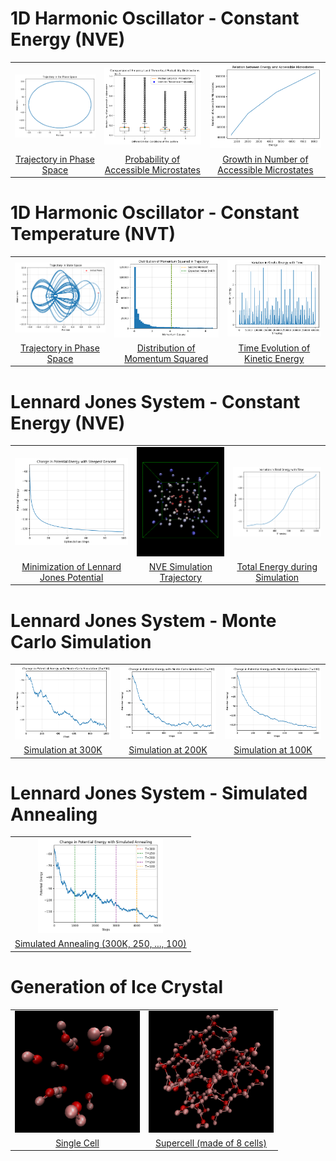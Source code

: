 # 1D Harmonic Oscillator - Constant Energy (NVE)

<table>
    <tr>
        <td align="center"><img src="q1/trajectory.png" width="200"></td>
        <td align="center"><img src="q1/probability.png" width="200"></td>
        <td align="center"><img src="q1/energy.png" width="200"></td>
    </tr>
    <tr>
        <td align="center"><a href="q1/README.md">Trajectory in Phase Space</a></td>
        <td align="center"><a href="q1/README.md">Probability of Accessible Microstates</a></td>
        <td align="center"><a href="q1/README.md">Growth in Number of Accessible Microstates</a></td>
    </tr>
</table>

# 1D Harmonic Oscillator - Constant Temperature (NVT)

<table>
    <tr>
        <td align="center"><img src="q2/nose-hoover-thermostat/trajectory.png" width="200"></td>
        <td align="center"><img src="q2/nose-hoover-thermostat/momentum-square.png" width="200"></td>
        <td align="center"><img src="q2/nose-hoover-thermostat/kinetic-energy.png" width="200"></td>
    </tr>
    <tr>
        <td align="center"><a href="q2/README.md">Trajectory in Phase Space</a></td>
        <td align="center"><a href="q2/README.md">Distribution of Momentum Squared</a></td>
        <td align="center"><a href="q2/README.md">Time Evolution of Kinetic Energy</a></td>
    </tr>
</table>

# Lennard Jones System - Constant Energy (NVE)

<table>
    <tr>
        <td align="center"><img src="q3/descent.png" width="200"></td>
        <td align="center"><img src="q3/trajectory.gif" width="200"></td>
        <td align="center"><img src="q3/total-energy.png" width="200"></td>
    </tr>
    <tr>
        <td align="center"><a href="q3/README.md">Minimization of Lennard Jones Potential</a></td>
        <td align="center"><a href="q3/README.md">NVE Simulation Trajectory</a></td>
        <td align="center"><a href="q3/README.md">Total Energy during Simulation</a></td>
    </tr>
</table>

# Lennard Jones System - Monte Carlo Simulation

<table>
    <tr>
        <td align="center"><img src="q4/monte-carlo-300.png" width="200"></td>
        <td align="center"><img src="q4/monte-carlo-200.png" width="200"></td>
        <td align="center"><img src="q4/monte-carlo-100.png" width="200"></td>
    </tr>
    <tr>
        <td align="center"><a href="q4/README.md">Simulation at 300K</a></td>
        <td align="center"><a href="q4/README.md">Simulation at 200K</a></td>
        <td align="center"><a href="q4/README.md">Simulation at 100K</a></td>
    </tr>
</table>

# Lennard Jones System - Simulated Annealing

<table>
    <tr>
        <td align="center"><img src="q5/simulated-annealing.png" width="200"></td>
    </tr>
    <tr>
        <td align="center"><a href="q5/README.md">Simulated Annealing (300K, 250, ..., 100) </a></td>
    </tr>
</table>

# Generation of Ice Crystal

<table>
    <tr>
        <td align="center"><img src="q6/heavy-ice.png" width="200"></td>
        <td align="center"><img src="q6/heavy-ice-supercell.png" width="200"></td>
    </tr>
    <tr>
        <td align="center"><a href="q6/README.md">Single Cell</a></td>
        <td align="center"><a href="q6/README.md">Supercell (made of 8 cells) </a></td>
    </tr>
</table>
